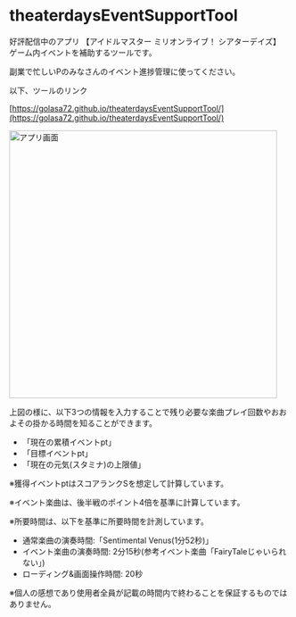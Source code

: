 # theaterdaysEventSupportTool

好評配信中のアプリ 【アイドルマスター ミリオンライブ！ シアターデイズ】 ゲーム内イベントを補助するツールです。

副業で忙しいPのみなさんのイベント進捗管理に使ってください。

以下、ツールのリンク

[https://golasa72.github.io/theaterdaysEventSupportTool/](https://golasa72.github.io/theaterdaysEventSupportTool/)

<img width="480" alt="アプリ画面" src="https://i.imgur.com/8P6Va9d.png">

上図の様に、以下3つの情報を入力することで残り必要な楽曲プレイ回数やおおよその掛かる時間を知ることができます。
- 「現在の累積イベントpt」
- 「目標イベントpt」
- 「現在の元気(スタミナ)の上限値」

※獲得イベントptはスコアランクSを想定して計算しています。

※イベント楽曲は、後半戦のポイント4倍を基準に計算しています。

※所要時間は、以下を基準に所要時間を計測しています。
- 通常楽曲の演奏時間:「Sentimental Venus(1分52秒)」
- イベント楽曲の演奏時間: 2分15秒(参考イベント楽曲「FairyTaleじゃいられない」)
- ローディング&画面操作時間: 20秒

※個人の感想であり使用者全員が記載の時間内で終わることを保証するものではありません。